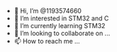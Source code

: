 - 👋 Hi, I’m @1193574660
- 👀 I’m interested in STM32 and C
- 🌱 I’m currently learning STM32
- 💞️ I’m looking to collaborate on ...
- 📫 How to reach me ...

<!---
1193574660/1193574660 is a ✨ special ✨ repository because its `README.md` (this file) appears on your GitHub profile.
You can click the Preview link to take a look at your changes.
--->
